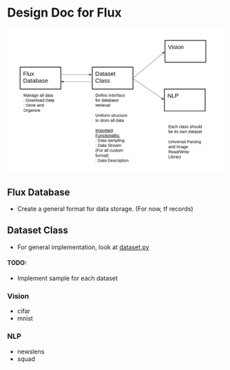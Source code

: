 # Design Doc for Flux

![image](flux_design1.png)

## Flux Database

- Create a general format for data storage.  (For now, tf records)

## Dataset Class

- For general implementation, look at [dataset.py](../datasets/dataset.py)

#### TODO:
- Implement sample for each dataset

### Vision
- cifar
- mnist

### NLP
- newslens
- squad

